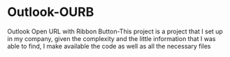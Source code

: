 # Outlook-OURB
Outlook Open URL with Ribbon Button-This project is a project that I set up in my company, given the complexity and the little information that I was able to find, I make available the code as well as all the necessary files
